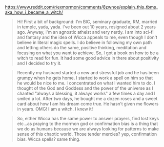 
https://www.reddit.com/r/exmormon/comments/8zwnoe/explain_this_tbms_aka_how_i_became_a_witch/

> Hi! First a bit of background: I'm BIC, seminary graduate, RM, married in temple, yada, yada. I've been out 10 years, resigned about 2 years ago. Anyway, I'm an agnostic atheist and very nerdy. I am into sci-fi and fantasy and the idea of Wicca appeals to me, even though I don't believe in literal magic spells. I do believe in following my own path and letting others do the same, positive thinking, meditation and focusing on what you want to achieve. So, I got a book on how to be a witch to read for fun. It had some good advice in there about positivity and I decided to try it.

> Recently my husband started a new and stressful job and he has been grumpy when he gets home. I started to work a spell on him so that he would be nice to me. I concentrated on what I wanted him to do. I thought of the God and Goddess and the power of the universe as I chanted "always a blessing, it always works" a few times a day and I smiled a lot. After two days, he bought me a dozen roses and a sweet card about how I am his dream come true. He hasn't given me flowers in years. OMG! I am a witch. I knew it!

> So, either Wicca has the same power to answer prayers, find lost keys etc...as praying to the mormon god or confirmation bias is a thing that we do as humans because we are always looking for patterns to make sense of this chaotic world. Those tender mercies? yep, confirmation bias. Wicca spells? same thing.
